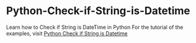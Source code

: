 # Python-Check-if-String-is-Datetime
Learn how to Check if String is DateTime in Python
For the tutorial of the examples, visit [Python Check if String is Datetime](https://pytutorial.com/python-check-if-string-is-datetime)
